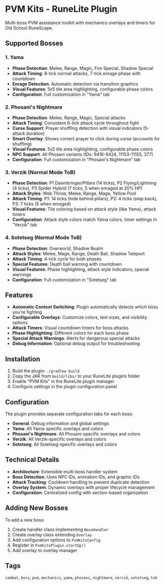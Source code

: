 # PVM Kits - RuneLite Plugin

Multi-boss PVM assistance toolkit with mechanics overlays and timers for Old School RuneScape.

## Supported Bosses

### 1. Yama
- **Phase Detection**: Melee, Range, Magic, Fire Special, Shadow Special
- **Attack Timing**: 8-tick normal attacks, 7-tick enrage phase with countdown
- **Enrage Detection**: Automatic detection via transition graphics
- **Visual Features**: 5x5 tile area highlighting, configurable phase colors
- **Configuration**: Full customization in "Yama" tab

### 2. Phosani's Nightmare
- **Phase Detection**: Melee, Range, Magic, Special attacks
- **Attack Timing**: Consistent 6-tick attack cycle throughout fight
- **Curse Support**: Prayer shuffling detection with visual indicators (5-attack duration)
- **Smart Overlay**: Shows correct prayer to click during curse (accounts for shuffling)
- **Visual Features**: 5x5 tile area highlighting, configurable phase colors
- **NPC Support**: All Phosani variants (IDs: 9416-9424, 11153-11155, 377)
- **Configuration**: Full customization in "Phosani's Nightmare" tab

### 3. Verzik (Normal Mode ToB)
- **Phase Detection**: P1 Dawnbringer/Pillars (14 ticks), P2 Flying/Lightning (4 ticks), P3 Spider Hybrid (7 ticks, 5 when enraged at 20% HP)
- **Attack Styles**: Web Throw, Melee, Range, Mage, Yellow Pool
- **Attack Timing**: P1: 14 ticks (hide behind pillars), P2: 4 ticks (step back), P3: 7 ticks (5 when enraged)
- **Visual Features**: Tile coloring based on attack style (like Yama), attack timers
- **Configuration**: Attack style colors match Yama colors, timer settings in "Verzik" tab

### 4. Sotetseg (Normal Mode ToB)
- **Phase Detection**: Overworld, Shadow Realm
- **Attack Styles**: Melee, Mage, Range, Death Ball, Shadow Teleport
- **Attack Timing**: 4-tick cycle for both phases
- **Special Features**: Death ball warning with countdown
- **Visual Features**: Phase highlighting, attack style indicators, special warnings
- **Configuration**: Full customization in "Sotetseg" tab

## Features

- **Automatic Context Switching**: Plugin automatically detects which boss you're fighting
- **Configurable Overlays**: Customize colors, text sizes, and visibility options
- **Attack Timers**: Visual countdown timers for boss attacks
- **Phase Highlighting**: Different colors for each boss phase
- **Special Attack Warnings**: Alerts for dangerous special attacks
- **Debug Information**: Optional debug output for troubleshooting

## Installation

1. Build the plugin: `./gradlew build`
2. Copy the JAR from `build/libs/` to your RuneLite plugins folder
3. Enable "PVM Kits" in the RuneLite plugin manager
4. Configure settings in the plugin configuration panel

## Configuration

The plugin provides separate configuration tabs for each boss:

- **General**: Debug information and global settings
- **Yama**: All Yama-specific overlays and colors
- **Phosani's Nightmare**: All Phosani-specific overlays and colors
- **Verzik**: All Verzik-specific overlays and colors
- **Sotetseg**: All Sotetseg-specific overlays and colors

## Technical Details

- **Architecture**: Extensible multi-boss handler system
- **Boss Detection**: Uses NPC IDs, animation IDs, and graphic IDs
- **Attack Tracking**: Cooldown handling to prevent duplicate detection
- **Overlay System**: Dynamic overlays with proper lifecycle management
- **Configuration**: Centralized config with section-based organization

## Adding New Bosses

To add a new boss:

1. Create handler class implementing `BossHandler`
2. Create overlay class extending `Overlay`
3. Add configuration options to `PvmKitsConfig`
4. Register in `PvmKitsPlugin.startUp()`
5. Add overlay to overlay manager

## Tags

`combat`, `boss`, `pvm`, `mechanics`, `yama`, `phosani`, `nightmare`, `verzik`, `sotetseg`, `tob`
